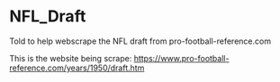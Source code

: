 # NFL_Draft
Told to help webscrape the NFL draft from pro-football-reference.com

This is the website being scrape: 
https://www.pro-football-reference.com/years/1950/draft.htm

